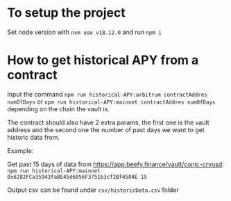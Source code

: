 # To setup the project

Set node version with `nvm use v18.12.0` and run `npm i`

# How to get historical APY from a contract

Input the command `npm run historical-APY:arbitrum contractAddres numOfDays` or `npm run historical-APY:mainnet contractAddres numOfDays` depending on the chain the vault is. 

The contract should also have 2 extra params, the first one is the vault address and the second one the number of past days we want to get historic data from.

Example: 

Get past 15 days of data from https://app.beefy.finance/vault/conic-crvusd: `npm run historical-APY:mainnet 0x6282FCa35943faBE45d6056F3751b3cf2Bf4504E 15`

Output csv can be found under `csv/historicData.csv` folder

